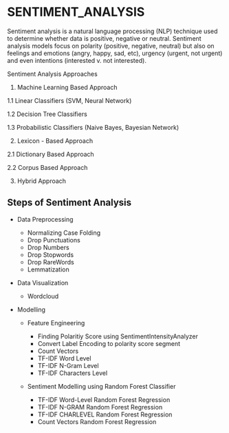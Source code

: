 # SENTIMENT_ANALYSIS

Sentiment analysis is a natural language processing (NLP) technique used to determine whether data is positive, negative or neutral. Sentiment analysis models focus on polarity (positive, negative, neutral) but also on feelings and emotions (angry, happy, sad, etc), urgency (urgent, not urgent) and even intentions (interested v. not interested).

Sentiment Analysis Approaches

1. Machine Learning Based Approach

  1.1 Linear Classifiers (SVM, Neural Network)

  1.2 Decision Tree Classifiers

  1.3 Probabilistic Classifiers (Naive Bayes, Bayesian Network)

2. Lexicon - Based Approach

  2.1 Dictionary Based Approach
  
  2.2 Corpus Based Approach

3. Hybrid Approach


## Steps of Sentiment Analysis

* Data Preprocessing

  *   Normalizing Case Folding
  *   Drop Punctuations
  *   Drop Numbers
  *   Drop Stopwords
  *   Drop RareWords
  *   Lemmatization

* Data Visualization

  *   Wordcloud

* Modelling

  * Feature Engineering 

    *   Finding Polaritiy Score using SentimentIntensityAnalyzer
    *   Convert Label Encoding to polarity score segment
    *   Count Vectors
    *   TF-IDF Word Level
    *   TF-IDF N-Gram Level
    *   TF-IDF Characters Level

  * Sentiment Modelling using Random Forest Classifier

    *   TF-IDF Word-Level Random Forest Regression
    *   TF-IDF N-GRAM Random Forest Regression
    *   TF-IDF CHARLEVEL Random Forest Regression
    *   Count Vectors Random Forest Regression 
